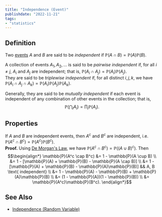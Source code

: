 ```yaml
---
title: "Independence (Event)"
publishdate: "2022-11-21"
tags:
- "statistics"
---
```


## Definition
Two [events](statistics/event.md) $A$ and $B$ are said to be *independent* if $\mathbb{P}(A \cap B) = \mathbb{P}(A)\mathbb{P}(B)$.

A collection of events $A_1, A_2, \dots$ is said to be *pairwise independent* if, for all $i \neq j$, $A_i$ and $A_j$ are independent; that is, $\mathbb{P}(A_i \cap A_j) = \mathbb{P}(A_i)\mathbb{P}(A_j)$. \
They are said to be *triplewise independent* if, for all distinct $i, j, k$, we have $\mathbb{P}(A_i \cap A_j \cap A_k) = \mathbb{P}(A_i)\mathbb{P}(A_j)\mathbb{P}(A_k)$.

Generally, they are said to be *mutually independent* if each event is independent of any combination of other events in the collection; that is, $$\mathbb{P}\left(\bigcap_i A_i \right) = \prod_i \mathbb{P}(A_i).$$

## Properties

If $A$ and $B$ are independent events, then $A^c$ and $B^c$ are independent, i.e. $\mathbb{P}(A^c \cap B^c) = \mathbb{P}(A^c)\mathbb{P}(B^c)$. \
**Proof.** Using [De Morgan's Law](statistics/de-morgans-laws.md), we have $\mathbb{P}(A^c \cap B^c) = \mathbb{P}((A \cup B)^c)$. Then
$$\begin{align*}
\mathbb{P}(A^c \cap B^c) &= 1 - \mathbb{P}(A \cup B) \\
&= 1 - [\mathbb{P}(A) + \mathbb{P}(B) - \mathbb{P}(A \cap B)] \\
&= 1 - [\mathbb{P}(A) + \mathbb{P}(B) - \mathbb{P}(A)\mathbb{P}(B)] && A, B \text{ independent} \\
&= 1 - \mathbb{P}(A) - \mathbb{P}(B) + \mathbb{P}(A)\mathbb{P}(B) \\
&= (1 - \mathbb{P}(A))(1 - \mathbb{P}(B)) \\
&= \mathbb{P}(A^c)\mathbb{P}(B^c).
\end{align*}$$

## See Also
- [Independence (Random Variable)](statistics/independence-(random-variable).md)
